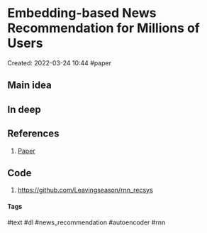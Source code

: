 # Embedding-based News Recommendation for Millions of Users
Created: 2022-03-24 10:44
#paper
## Main idea
## In deep
## References
1. [Paper](http://library.usc.edu.ph/ACM/KKD%202017/pdfs/p1933.pdf)

## Code
1. https://github.com/Leavingseason/rnn_recsys

#### Tags
#text #dl #news_recommendation #autoencoder #rnn 